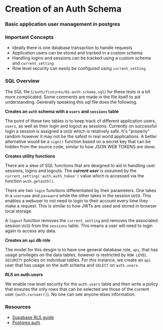 # Creation of an Auth Schema

### Basic application user management in postgres

### Important Concepts

- Ideally there is one database transaction to handle requests
- Application users can be stored and tracked in a custom schema
- Handling logins and sessions can be tracked using a custom schema and `current_setting`
- Row level security can easily be configured using `current_setting`

### SQL Overview

The SQL file (`/auth/fixtures/01-auth-schema.sql`) for these tests is a bit more complicated. Some comments are made in the file itself to aid understanding. Generally speaking this sql file does the following.

**Creates an `auth` schema with a `users` and `sessions` table**

The point of these two tables is to keep track of different application users, `users`, as well as their login and logout as sessions. Currently on successful login a session is assigned a `UUID` which is relatively safe. It's "properly" random however it may not be the safest in real world applications. A better alternative would be a `sign()` function based on a secret key that can be hidden from the source code, similar to how JSON WEB TOKENS are done.

**Creates utility functions**

There are a slew of SQL functions that are designed to aid in handling user sessions, logins and logouts. The **_current user_** is assumed by the `current_setting('auth.auth_token')` value which is accessed via the function `auth.getauth()`.

There are two `login` functions differentiated by their parameters. One takes in a `username` and `password` while the other takes in the session `UUID`. This enables a webuser to not need to login to their account every time they make a request. This is similar to how JWTs are used and stored in browser local storage.

A `logout` function removes the `current_setting` and removes the associated session `UUID` from the `sessions` table. This means a user will need to login again to access any data.

**Creates an `api` db role**

The model for this desgin is to have one general database role, `api`, that has usage privileges on the data tables, however is restricted by `ROW LEVEL SECURITY` policies on individual tables. For this instance, we create an `api` user that has usage on the auth schema and `SELECT` on `auth.users`.

**RLS on auth.users**

We enable row level security for the `auth.users` table and then write a policy that ensures the only rows that can be selected are those of the current user (`auth.curuser()`). No one can see anyone elses information.

### Resources

- [Supabase RLS guide](https://supabase.com/docs/guides/auth/row-level-security)
- [Postgres auth](https://postgrest.org/en/stable/auth.html#schema-isolation)
